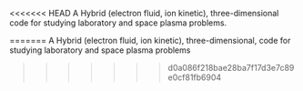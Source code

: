 <<<<<<< HEAD
A Hybrid (electron fluid, ion kinetic), three-dimensional code for studying laboratory and space plasma problems.


=======
A Hybrid (electron fluid, ion kinetic), three-dimensional, code for studying laboratory and space plasma problems
>>>>>>> d0a086f218bae28ba7f17d3e7c89e0cf81fb6904
